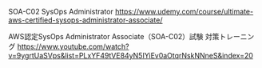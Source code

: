 SOA-C02 SysOps Administrator
https://www.udemy.com/course/ultimate-aws-certified-sysops-administrator-associate/

AWS認定SysOps Administrator Associate（SOA-C02）試験 対策トレーニング
https://www.youtube.com/watch?v=9ygrtUaSVps&list=PLxYF49tVE84yN5IYiEv0aOtqrNskNNneS&index=20
